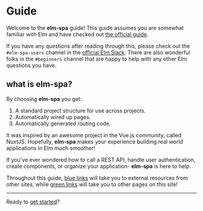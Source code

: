 # Guide

Welcome to the __elm-spa__ guide! This guide assumes you are somewhat familiar with Elm and have checked out [the official guide](https://guide.elm-lang.org).

If you have any questions after reading through this, please check out the `#elm-spa-users` channel in the [official Elm Slack](https://elmlang.herokuapp.com/). There are also wonderful folks in the `#beginners` channel that are happy to help with any other Elm questions you have.

## what is elm-spa?

By choosing __elm-spa__ you get:

1. A standard project structure for use across projects.
1. Automatically wired up pages.
1. Automatically generated routing code.

It was inspired by an awesome project in the Vue.js community, called NuxtJS. Hopefully, __elm-spa__ makes your experience building real world applications in Elm much smoother!

If you've ever wondered how to call a REST API, handle user authentication, create components, or organize your application- __elm-spa__ is here to help.

Throughout this guide, [blue links](https://elm-lang.org) will take you to external resources from other sites, while [green links](/guide/getting-started) will take you to other pages on this site!

---

Ready to [get started](/guide/getting-started)?